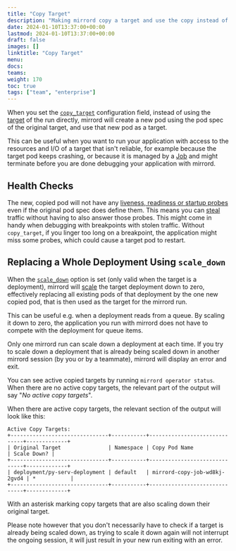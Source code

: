 ```yaml
---
title: "Copy Target"
description: "Making mirrord copy a target and use the copy instead of the original"
date: 2024-01-10T13:37:00+00:00
lastmod: 2024-01-10T13:37:00+00:00
draft: false
images: []
linktitle: "Copy Target"
menu:
docs:
teams:
weight: 170
toc: true
tags: ["team", "enterprise"]
---
```


When you set the [`copy_target`](/docs/reference/configuration/#feature-copy_target) configuration field, instead of
using the [target](/docs/reference/targets/) of the run directly, mirrord will create a new pod
using the pod spec of the original target, and use that new pod as a target.

This can be useful when you want to run your application with access to the resources and I/O of a target that isn't
reliable, for example because the target pod keeps crashing, or because it is managed by a
[Job](https://kubernetes.io/docs/concepts/workloads/controllers/job/) and might terminate before you are done debugging
your application with mirrord.

## Health Checks

The new, copied pod will not have any
[liveness, readiness or startup probes](https://kubernetes.io/docs/tasks/configure-pod-container/configure-liveness-readiness-startup-probes/)
even if the original pod spec does define them.
This means you can [steal](/docs/reference/configuration/#feature-network-incoming-mode) traffic without having to
also answer those probes. This might come in handy when debugging with breakpoints with stolen traffic. Without
`copy_target`, if you linger too long on a breakpoint, the application might miss some probes, which could cause a
target pod to restart.

## Replacing a Whole Deployment Using `scale_down`

When the [`scale_down`](/docs/reference/configuration/#feature-copy_target-scale_down) option is set (only valid
when the target is a deployment), mirrord will
[scale](https://kubernetes.io/docs/concepts/workloads/controllers/deployment/#scaling-a-deployment) the target
deployment down to zero, effectively replacing all existing pods of that deployment by the one new copied pod, that
is then used as the target for the mirrord run.

This can be useful e.g. when a deployment reads from a queue. By scaling it down to zero, the application you run
with mirrord does not have to compete with the deployment for queue items.

Only one mirrord run can scale down a deployment at each time. If you try to scale down a deployment that is already
being scaled down in another mirrord session (by you or by a teammate), mirrord will display an error and exit.

You can see active copied targets by running `mirrord operator status`.
When there are no active copy targets, the relevant part of the output will say "_No active copy targets_".

When there are active copy targets, the relevant section of the output will look like this:

```
Active Copy Targets:
+-------------------------------+-----------+------------------------------+-------------+
| Original Target               | Namespace | Copy Pod Name                | Scale Down? |
+-------------------------------+-----------+------------------------------+-------------+
| deployment/py-serv-deployment | default   | mirrord-copy-job-wd8kj-2gvd4 | *           |
+-------------------------------+-----------+------------------------------+-------------+
```

With an asterisk marking copy targets that are also scaling down their original target.

Please note however that you don't necessarily have to check if a target is already being scaled down, as trying to
scale it down again will not interrupt the ongoing session, it will just result in your new run exiting with an error.
